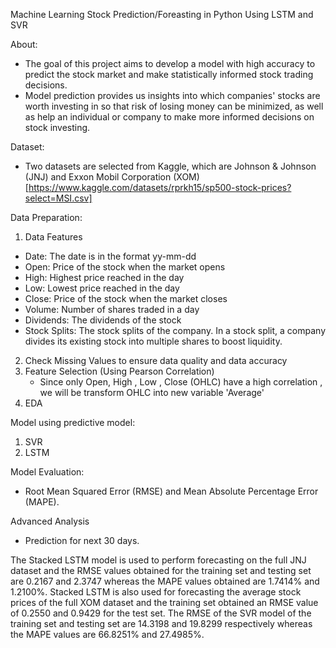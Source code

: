 Machine Learning Stock Prediction/Foreasting in Python Using LSTM and SVR

About:
- The goal of this project aims to develop a model with high accuracy to predict the stock market and make statistically informed stock trading decisions.
- Model prediction provides us insights into which companies' stocks are worth investing in so that risk of losing money can be minimized, as well as help an individual or company to make more informed decisions on stock investing.

Dataset:
- Two datasets are selected from Kaggle, which are Johnson & Johnson (JNJ) and Exxon Mobil Corporation (XOM) [https://www.kaggle.com/datasets/rprkh15/sp500-stock-prices?select=MSI.csv]

Data Preparation:
1. Data Features
  - Date: The date is in the format yy-mm-dd
  - Open: Price of the stock when the market opens
  - High: Highest price reached in the day
  - Low: Lowest price reached in the day
  - Close: Price of the stock when the market closes
  - Volume: Number of shares traded in a day
  - Dividends: The dividends of the stock
  - Stock Splits: The stock splits of the company. In a stock split, a company divides its existing stock into multiple shares to boost liquidity.

2. Check Missing Values to ensure data quality and data accuracy
3. Feature Selection (Using Pearson Correlation)
   - Since only Open, High , Low , Close (OHLC) have a high correlation , we will be transform OHLC into new variable 'Average'
4. EDA

Model using predictive model:
1. SVR
2. LSTM

Model Evaluation:
- Root Mean Squared Error (RMSE) and Mean Absolute Percentage Error (MAPE).

Advanced Analysis
- Prediction for next 30 days.

The Stacked LSTM model is used to perform forecasting on the full JNJ dataset and the RMSE values obtained for the training set and testing set are 0.2167 and 2.3747 whereas 
the MAPE values obtained are 1.7414% and 1.2100%. Stacked LSTM is also used for forecasting the average stock prices of the full XOM dataset and the training set obtained an RMSE value of 0.2550 and 0.9429 for the test set. The RMSE of the SVR model of the training set and testing set are 14.3198 and 19.8299 respectively whereas the MAPE values are 
66.8251% and 27.4985%. 
